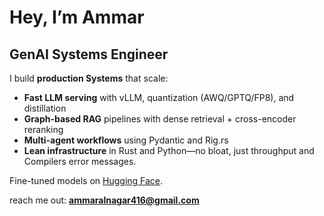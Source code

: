 
# Hey, I’m Ammar  
## GenAI Systems Engineer 
I build **production Systems** that scale:  
- **Fast LLM serving** with vLLM, quantization (AWQ/GPTQ/FP8), and distillation  
- **Graph-based RAG** pipelines with dense retrieval + cross-encoder reranking  
- **Multi-agent workflows** using Pydantic and Rig.rs 
- **Lean infrastructure** in Rust and Python—no bloat, just throughput and Compilers error messages. 

Fine-tuned models on [Hugging Face](https://huggingface.co/Daemontatox).  

reach me out:
**ammaralnagar416@gmail.com**

